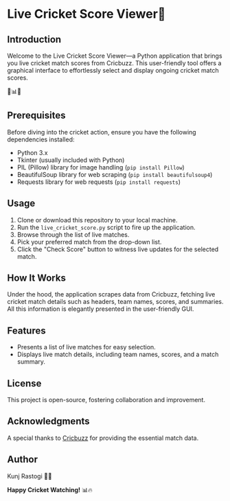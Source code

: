 # Live Cricket Score Viewer🏏

## Introduction
Welcome to the Live Cricket Score Viewer—a Python application that brings you live cricket match scores from Cricbuzz. This user-friendly tool offers a graphical interface to effortlessly select and display ongoing cricket match scores.

🏏📊✨

## Prerequisites
Before diving into the cricket action, ensure you have the following dependencies installed:

- Python 3.x
- Tkinter (usually included with Python)
- PIL (Pillow) library for image handling (`pip install Pillow`)
- BeautifulSoup library for web scraping (`pip install beautifulsoup4`)
- Requests library for web requests (`pip install requests`)

## Usage
1. Clone or download this repository to your local machine.
2. Run the `live_cricket_score.py` script to fire up the application.
3. Browse through the list of live matches.
4. Pick your preferred match from the drop-down list.
5. Click the "Check Score" button to witness live updates for the selected match.

## How It Works
Under the hood, the application scrapes data from Cricbuzz, fetching live cricket match details such as headers, team names, scores, and summaries. All this information is elegantly presented in the user-friendly GUI.

## Features
- Presents a list of live matches for easy selection.
- Displays live match details, including team names, scores, and a match summary.

## License
This project is open-source, fostering collaboration and improvement.

## Acknowledgments
A special thanks to [Cricbuzz](https://www.cricbuzz.com/) for providing the essential match data.

## Author
Kunj Rastogi 🏏✨

**Happy Cricket Watching!** 📊🔥

